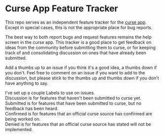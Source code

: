 # Curse App Feature Tracker
This repo serves as an independent feature tracker for the [curse app](https://www.curse.com/). Except in special cases, this is not the appropriate place for bug reports.

The best way to both report bugs and request features remains the help screen in the curse app. This tracker is a good place to get feedback on ideas from the community before submitting them to curse, or for keeping track of and consolidating discussion on ones that have already been submitted.

Add a thumbs up to an issue if you think it's a good idea, a thumbs down if you don't. Feel free to comment on an issue if you want to add to the discussion, but please stick to the thumbs up and thumbs down if you don't have anything to say.

I've set up a couple Labels to use on issues.  
Discussion is for features that haven't been submitted to curse yet.   
Submitted is for features that have been submitted to curse, but no feedback has been heard.   
Confirmed is for features that an official curse source has confirmed are being worked on.   
Denied is for features that an official curse source has stated will not be implemented.
